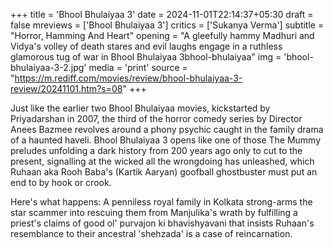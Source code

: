 +++
title = 'Bhool Bhulaiyaa 3'
date = 2024-11-01T22:14:37+05:30
draft = false
mreviews = ['Bhool Bhulaiyaa 3']
critics = ['Sukanya Verma']
subtitle = "Horror, Hamming And Heart"
opening = "A gleefully hammy Madhuri and Vidya's volley of death stares and evil laughs engage in a ruthless glamorous tug of war in Bhool Bhulaiyaa 3bhool-bhulaiyaa"
img = 'bhool-bhulaiyaa-3-2.jpg'
media = 'print'
source = "https://m.rediff.com/movies/review/bhool-bhulaiyaa-3-review/20241101.htm?s=08"
+++

Just like the earlier two Bhool Bhulaiyaa movies, kickstarted by Priyadarshan in 2007, the third of the horror comedy series by Director Anees Bazmee revolves around a phony psychic caught in the family drama of a haunted haveli. Bhool Bhulaiyaa 3 opens like one of those The Mummy preludes unfolding a dark history from 200 years ago only to cut to the present, signalling at the wicked all the wrongdoing has unleashed, which Ruhaan aka Rooh Baba's (Kartik Aaryan) goofball ghostbuster must put an end to by hook or crook.

Here's what happens: A penniless royal family in Kolkata strong-arms the star scammer into rescuing them from Manjulika's wrath by fulfilling a priest's claims of good ol' purvajon ki bhavishyavani that insists Ruhaan's resemblance to their ancestral 'shehzada' is a case of reincarnation.

